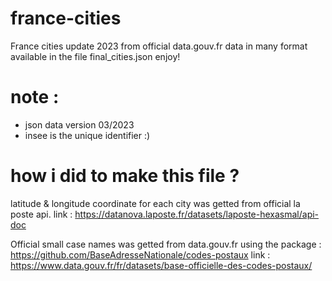 # france-cities
France cities update 2023 from official data.gouv.fr data in many format available in the file final_cities.json enjoy!

# note : 
- json data version 03/2023
- insee is the unique identifier :)

# how i did to make this file ? 
latitude & longitude coordinate for each city was getted from official la poste api.
link : https://datanova.laposte.fr/datasets/laposte-hexasmal/api-doc

Official small case names was getted from data.gouv.fr using the package : https://github.com/BaseAdresseNationale/codes-postaux
link : https://www.data.gouv.fr/fr/datasets/base-officielle-des-codes-postaux/


